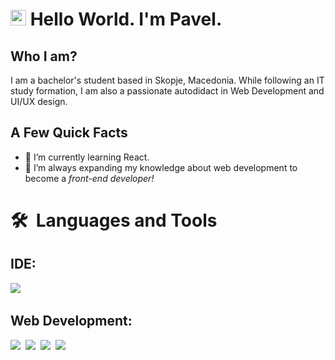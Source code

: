 # <img src="https://media.giphy.com/media/hvRJCLFzcasrR4ia7z/giphy.gif" width="25px"> Hello World. I'm Pavel.

## Who I am?

<p>I am a bachelor's student based in Skopje, Macedonia. While following an IT study formation, I am also a passionate autodidact in Web Development and UI/UX design.</p>

## A Few Quick Facts

- 🌱 I’m currently learning React.
- 🔭 I’m always expanding my knowledge about web development to become a <em>front-end developer!</em>


# 🛠️&nbsp;&nbsp;Languages&nbsp;and&nbsp;Tools</br>

<h2>IDE:</h2> 
<a href="https://github.com/topics/visual-studio-code"><img src="https://img.shields.io/badge/VS_Code-0078D4?style=for-the-badge&logo=visual%20studio%20code&logoColor=white"/></a>&nbsp;


<h2>Web Development:</h2> 
<a href="https://github.com/topics/html5"><img src="https://img.shields.io/badge/HTML5-E34F26?style=for-the-badge&logo=html5&logoColor=white"/></a>&nbsp;
<a href="https://github.com/topics/css3"><img src="https://img.shields.io/badge/CSS3-1572B6?style=for-the-badge&logo=css3&logoColor=white"/></a>&nbsp;
<a href="https://github.com/topics/javascript"><img src="https://img.shields.io/badge/JavaScript-F7DF1E?style=for-the-badge&logo=javascript&logoColor=white"/></a>&nbsp;
<a href="https://github.com/topics/react"><img src="https://img.shields.io/badge/-React-61DAFB?style=for-the-badge&logo=react&logoColor=white"/></a>&nbsp;
